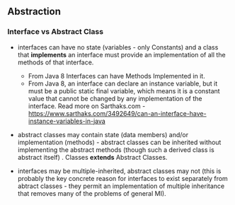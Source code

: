 ## Abstraction

### Interface vs Abstract Class

- interfaces can have no state (variables - only Constants)  and a class that <b>implements</b> an interface must provide an implementation of all the methods of that interface.
    - From Java 8 Interfaces can have Methods Implemented in it.
    - From Java 8, an interface can declare an instance variable, but it must be a public static final variable, which means it is a constant value that cannot be changed by any implementation of the interface. Read more on Sarthaks.com - https://www.sarthaks.com/3492649/can-an-interface-have-instance-variables-in-java

- abstract classes may contain state (data members) and/or implementation (methods) - abstract classes can be inherited without implementing the abstract methods (though such a derived class is abstract itself) . Classes <b> extends</b> Abstract Classes.

- interfaces may be multiple-inherited, abstract classes may not (this is probably the key concrete reason for interfaces to exist separately from abtract classes - they permit an implementation of multiple inheritance that removes many of the problems of general MI).

